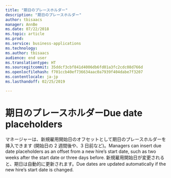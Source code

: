 ```yaml
---
title: "期日のプレースホルダー"
description: "期日のプレースホルダー"
author: tbisaacs
manager: AnnBe
ms.date: 07/22/2018
ms.topic: article
ms.prod: 
ms.service: business-applications
ms.technology: 
ms.author: tbisaacs
audience: end user
ms.translationtype: HT
ms.sourcegitcommit: 35ddcf3cbf841d4006db6fd01a3fc2cdc08d766d
ms.openlocfilehash: f701ccb40ef736634aac0a7939f404dabe7f3207
ms.contentlocale: ja-jp
ms.lasthandoff: 02/25/2019

---
```


#  <a name="due-date-placeholders"></a><span data-ttu-id="de0da-103">期日のプレースホルダー</span><span class="sxs-lookup"><span data-stu-id="de0da-103">Due date placeholders</span></span>




<span data-ttu-id="de0da-104">マネージャーは、新規雇用開始日のオフセットとして期日のプレースホルダーを挿入できます (開始日の 2 週間後や、3 日前など)。</span><span class="sxs-lookup"><span data-stu-id="de0da-104">Managers can insert due date placeholders as an offset from a new hire’s start date, such as two weeks after the start date or three days before.</span></span> <span data-ttu-id="de0da-105">新規雇用開始日が変更されると、期日は自動的に更新されます。</span><span class="sxs-lookup"><span data-stu-id="de0da-105">Due dates are updated automatically if the new hire’s start date is changed.</span></span>

